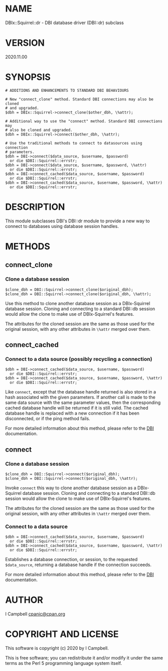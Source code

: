 # NAME

DBIx::Squirrel::dr - DBI database driver (DBI::dr) subclass

# VERSION

2020.11.00

# SYNOPSIS

    # ADDITIONS AND ENHANCEMENTS TO STANDARD DBI BEHAVIOURS

    # New "connect_clone" method. Standard DBI connections may also be cloned
    # and upgraded.
    $dbh = DBIx::Squirrel->connect_clone($other_dbh, \%attr);

    # Additional way to use the "connect" method. Standard DBI connections may
    # also be cloned and upgraded.
    $dbh = DBIx::Squirrel->connect($other_dbh, \%attr);

    # Use the traditional methods to connect to datasources using connection
    # parameters.
    $dbh = DBI->connect($data_source, $username, $password)
      or die $DBI::Squirrel::errstr;
    $dbh = DBI->connect($data_source, $username, $password, \%attr)
      or die $DBI::Squirrel::errstr;
    $dbh = DBI->connect_cached($data_source, $username, $password)
      or die $DBI::Squirrel::errstr;
    $dbh = DBI->connect_cached($data_source, $username, $password, \%attr)
      or die $DBI::Squirrel::errstr;

# DESCRIPTION

This module subclasses DBI's DBI::dr module to provide a new way to connect to
databases using database session handles.

# METHODS

## connect\_clone

### Clone a database session

    $clone_dbh = DBI::Squirrel->connect_clone($original_dbh);
    $clone_dbh = DBI::Squirrel->connect_clone($original_dbh, \%attr);

Use this method to clone another database session as a DBIx-Squirrel database
session. Cloning and connecting to a standard DBI::db session would allow the
clone to make use of DBIx-Squirrel's features.

The attributes for the cloned session are the same as those used for the
original session, with any other attributes in `\%attr` merged over
them.

## connect\_cached

### Connect to a data source (possibly recycling a connection)

    $dbh = DBI->connect_cached($data_source, $username, $password)
      or die $DBI::Squirrel::errstr;
    $dbh = DBI->connect_cached($data_source, $username, $password, \%attr)
      or die $DBI::Squirrel::errstr;

Like `connect`, except that the database handle returned is also stored in a
hash associated with the given parameters. If another call is made to the same
data source with the same parameter values, then the corresponding cached
database handle will be returned if it is still valid. The cached database
handle is replaced with a new connection if it has been disconnected, or if
the ping method fails.

For more detailed information about this method, please refer to the [DBI](https://metacpan.org/pod/DBI)
documentation.

## connect

### Clone a database session

    $clone_dbh = DBI::Squirrel->connect($original_dbh);
    $clone_dbh = DBI::Squirrel->connect($original_dbh, \%attr);

Invoke `connect` this way to clone another database session as a DBIx-Squirrel
database session. Cloning and connecting to a standard DBI::db session would
allow the clone to make use of DBIx-Squirrel's features.

The attributes for the cloned session are the same as those used for the
original session, with any other attributes in `\%attr` merged over
them.

### Connect to a data source

    $dbh = DBI->connect_cached($data_source, $username, $password)
      or die $DBI::Squirrel::errstr;
    $dbh = DBI->connect_cached($data_source, $username, $password, \%attr)
      or die $DBI::Squirrel::errstr;

Establishes a database connection, or session, to the requested `$data_source`,
returning a database handle if the connection succeeds.

For more detailed information about this method, please refer to the [DBI](https://metacpan.org/pod/DBI)
documentation.

# AUTHOR

I Campbell <cpanic@cpan.org>

# COPYRIGHT AND LICENSE

This software is copyright (c) 2020 by I Campbell.

This is free software; you can redistribute it and/or modify it under
the same terms as the Perl 5 programming language system itself.
